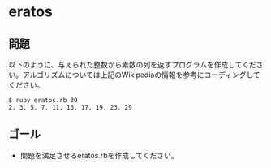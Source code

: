 # eratos

## 問題

以下のように、与えられた整数から素数の列を返すプログラムを作成してください。アルゴリズムについては上記のWikipediaの情報を参考にコーディングしてください。

```
$ ruby eratos.rb 30
2, 3, 5, 7, 11, 13, 17, 19, 23, 29
```

## ゴール

* 問題を満足させるeratos.rbを作成してください。

